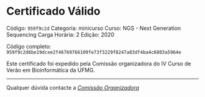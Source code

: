 # Certificado Válido

Código: `959f9c2d`
Categoria: minicurso
Curso: NGS - Next Generation Sequencing
Carga Horária: 2
Edição: 2020


Código completo: `959f9c2d6be19dcee2f46769766109fe73f3229f8247a83df4ba4c6803a5964e`


Este certificado foi expedido pela Comissão organizadora do IV Curso de Verão em Bioinformática da UFMG.

----

Qualquer dúvida contacte a [_Comissão Organizadora_](<mailto:cursobioinfoufmg@gmail.com$subject=[Certificados]>)

